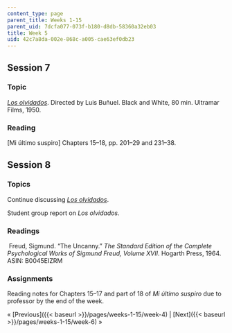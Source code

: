 ```yaml
---
content_type: page
parent_title: Weeks 1-15
parent_uid: 7dcfa077-073f-b180-d8db-58360a32eb03
title: Week 5
uid: 42c7a8da-002e-868c-a005-cae63ef0db23
---
```


Session 7
---------

### Topic

[_Los olvidados_](http://www.imdb.com/title/tt0042804/?ref_=nv_sr_1). Directed by Luis Buñuel. Black and White, 80 min. Ultramar Films, 1950.

### Reading

\[Mi último suspiro\] Chapters 15–18, pp. 201–29 and 231–38.

Session 8
---------

### Topics

Continue discussing [_Los olvidados_](http://www.imdb.com/title/tt0042804/?ref_=nv_sr_1).

Student group report on _Los olvidados_.

### Readings

 Freud, Sigmund. “The Uncanny.” _The Standard Edition of the Complete Psychological Works of Sigmund Freud, Volume XVII_. Hogarth Press, 1964. ASIN: B0045EIZRM

### Assignments

Reading notes for Chapters 15–17 and part of 18 of _Mi último suspiro_ due to professor by the end of the week.

« [Previous]({{< baseurl >}}/pages/weeks-1-15/week-4) | [Next]({{< baseurl >}}/pages/weeks-1-15/week-6) »
